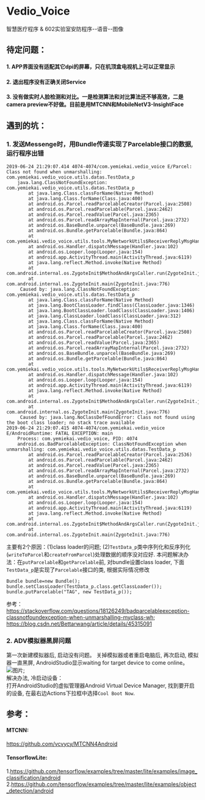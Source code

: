 # Vedio_Voice
智慧医疗程序
&
602实验室安防程序--语音--图像  </br>  

## 待定问题：
#### 1. APP界面没有适配其它dpi的屏幕，只在机顶盒电视机上可以正常显示  
#### 2. 退出程序没有正确关闭Service  
#### 3. 没有做实时人脸检测和对比。一是检测算法和对比算法还不够高效，二是camera preview不好做。目前是用MTCNN和MobileNetV3-InsightFace  

## 遇到的坑：
### 1. 发送Messenge时，用Bundle传递实现了Parcelable接口的数据, 运行程序出错
```
2019-06-24 21:29:07.414 4074-4074/com.yemiekai.vedio_voice E/Parcel: Class not found when unmarshalling: com.yemiekai.vedio_voice.utils.datas.TestData_p
    java.lang.ClassNotFoundException: com.yemiekai.vedio_voice.utils.datas.TestData_p
        at java.lang.Class.classForName(Native Method)
        at java.lang.Class.forName(Class.java:400)
        at android.os.Parcel.readParcelableCreator(Parcel.java:2508)
        at android.os.Parcel.readParcelable(Parcel.java:2462)
        at android.os.Parcel.readValue(Parcel.java:2365)
        at android.os.Parcel.readArrayMapInternal(Parcel.java:2732)
        at android.os.BaseBundle.unparcel(BaseBundle.java:269)
        at android.os.Bundle.getParcelable(Bundle.java:864)
        at com.yemiekai.vedio_voice.utils.tools.MyNetworkUtils$ReceiverReplyMsgHandler.handleMessage(MyNetworkUtils.java:113)
        at android.os.Handler.dispatchMessage(Handler.java:102)
        at android.os.Looper.loop(Looper.java:154)
        at android.app.ActivityThread.main(ActivityThread.java:6119)
        at java.lang.reflect.Method.invoke(Native Method)
        at com.android.internal.os.ZygoteInit$MethodAndArgsCaller.run(ZygoteInit.java:886)
        at com.android.internal.os.ZygoteInit.main(ZygoteInit.java:776)
     Caused by: java.lang.ClassNotFoundException: com.yemiekai.vedio_voice.utils.datas.TestData_p
        at java.lang.Class.classForName(Native Method)
        at java.lang.BootClassLoader.findClass(ClassLoader.java:1346)
        at java.lang.BootClassLoader.loadClass(ClassLoader.java:1406)
        at java.lang.ClassLoader.loadClass(ClassLoader.java:312)
        at java.lang.Class.classForName(Native Method) 
        at java.lang.Class.forName(Class.java:400) 
        at android.os.Parcel.readParcelableCreator(Parcel.java:2508) 
        at android.os.Parcel.readParcelable(Parcel.java:2462) 
        at android.os.Parcel.readValue(Parcel.java:2365) 
        at android.os.Parcel.readArrayMapInternal(Parcel.java:2732) 
        at android.os.BaseBundle.unparcel(BaseBundle.java:269) 
        at android.os.Bundle.getParcelable(Bundle.java:864) 
        at com.yemiekai.vedio_voice.utils.tools.MyNetworkUtils$ReceiverReplyMsgHandler.handleMessage(MyNetworkUtils.java:113) 
        at android.os.Handler.dispatchMessage(Handler.java:102) 
        at android.os.Looper.loop(Looper.java:154) 
        at android.app.ActivityThread.main(ActivityThread.java:6119) 
        at java.lang.reflect.Method.invoke(Native Method) 
        at com.android.internal.os.ZygoteInit$MethodAndArgsCaller.run(ZygoteInit.java:886) 
        at com.android.internal.os.ZygoteInit.main(ZygoteInit.java:776) 
     Caused by: java.lang.NoClassDefFoundError: Class not found using the boot class loader; no stack trace available  
2019-06-24 21:29:07.415 4074-4074/com.yemiekai.vedio_voice E/AndroidRuntime: FATAL EXCEPTION: main
    Process: com.yemiekai.vedio_voice, PID: 4074
    android.os.BadParcelableException: ClassNotFoundException when unmarshalling: com.yemiekai.vedio_voice.utils.datas.TestData_p
        at android.os.Parcel.readParcelableCreator(Parcel.java:2536)
        at android.os.Parcel.readParcelable(Parcel.java:2462)
        at android.os.Parcel.readValue(Parcel.java:2365)
        at android.os.Parcel.readArrayMapInternal(Parcel.java:2732)
        at android.os.BaseBundle.unparcel(BaseBundle.java:269)
        at android.os.Bundle.getParcelable(Bundle.java:864)
        at com.yemiekai.vedio_voice.utils.tools.MyNetworkUtils$ReceiverReplyMsgHandler.handleMessage(MyNetworkUtils.java:113)
        at android.os.Handler.dispatchMessage(Handler.java:102)
        at android.os.Looper.loop(Looper.java:154)
        at android.app.ActivityThread.main(ActivityThread.java:6119)
        at java.lang.reflect.Method.invoke(Native Method)
        at com.android.internal.os.ZygoteInit$MethodAndArgsCaller.run(ZygoteInit.java:886)
        at com.android.internal.os.ZygoteInit.main(ZygoteInit.java:776)    
```

主要有2个原因：(1)class loader的问题; (2)`TestData_p`类中序列化和反序列化(`writeToParcel`和`createFromParcel`)处理数据的顺序没对应好.
本问题解决办法：在`putParcelable`和`getParcelable`前, 对bundle设置class loader, 下面`TestData_p`是实现了`Parcelable`接口的类, 根据实际情况修改
```
Bundle bundle=new Bundle();
bundle.setClassLoader(TestData_p.class.getClassLoader());
bundle.putParcelable("TAG", new TestData_p());
```
参考：https://stackoverflow.com/questions/18126249/badparcelableexception-classnotfoundexception-when-unmarshalling-myclass-wh;
https://blog.csdn.net/Bettarwang/article/details/45315091

### 2. ADV模拟器黑屏问题
第一次新建模拟器后, 启动没有问题。
关掉模拟器或者重启电脑后, 再次启动, 模拟器一直黑屏, AndroidStudio显示waiting for target device to come online。   
![图片](https://github.com/yemiekai/Tests/tree/master/raw/dark_screen.png);  
解决办法, 冷启动设备：  
打开AndroidStudio的虚拟管理器Android Virtual Device Manager, 找到要开启的设备, 在最右边Actions下拉框中选择`Cool Boot Now`.  
  
## 参考：
#### MTCNN:   
https://github.com/vcvycy/MTCNN4Android
#### TensorflowLite:  
1.https://github.com/tensorflow/examples/tree/master/lite/examples/image_classification/android  
2.https://github.com/tensorflow/examples/tree/master/lite/examples/object_detection/android    
  

